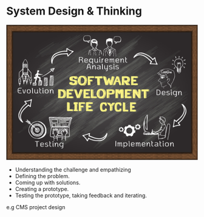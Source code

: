 # System Design & Thinking

![Design thinking](./img/shutterstock_262601246.jpg)

- Understanding the challenge and empathizing
- Defining the problem.
- Coming up with solutions.
- Creating a prototype.
- Testing the prototype, taking feedback and iterating.

e.g CMS project design